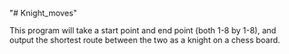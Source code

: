 "# Knight_moves" 


This program will take a start point and end point (both 1-8 by 1-8), and output the shortest route between the two
as a knight on a chess board.